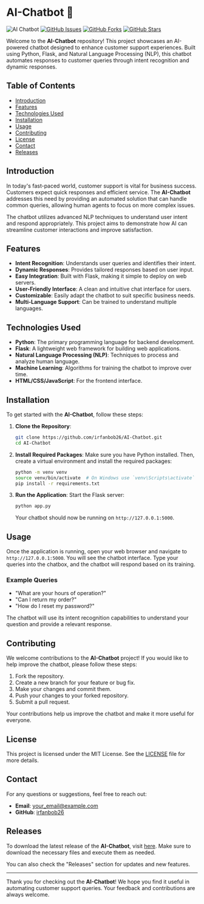 # AI-Chatbot 🤖

![AI Chatbot](https://img.shields.io/badge/Download%20Latest%20Release-Click%20Here-blue?style=for-the-badge&logo=github) [![GitHub Issues](https://img.shields.io/github/issues/irfanbob26/AI-Chatbot.svg)](https://github.com/irfanbob26/AI-Chatbot/issues) [![GitHub Forks](https://img.shields.io/github/forks/irfanbob26/AI-Chatbot.svg)](https://github.com/irfanbob26/AI-Chatbot/network) [![GitHub Stars](https://img.shields.io/github/stars/irfanbob26/AI-Chatbot.svg)](https://github.com/irfanbob26/AI-Chatbot/stargazers)

Welcome to the **AI-Chatbot** repository! This project showcases an AI-powered chatbot designed to enhance customer support experiences. Built using Python, Flask, and Natural Language Processing (NLP), this chatbot automates responses to customer queries through intent recognition and dynamic responses.

## Table of Contents

- [Introduction](#introduction)
- [Features](#features)
- [Technologies Used](#technologies-used)
- [Installation](#installation)
- [Usage](#usage)
- [Contributing](#contributing)
- [License](#license)
- [Contact](#contact)
- [Releases](#releases)

## Introduction

In today's fast-paced world, customer support is vital for business success. Customers expect quick responses and efficient service. The **AI-Chatbot** addresses this need by providing an automated solution that can handle common queries, allowing human agents to focus on more complex issues. 

The chatbot utilizes advanced NLP techniques to understand user intent and respond appropriately. This project aims to demonstrate how AI can streamline customer interactions and improve satisfaction.

## Features

- **Intent Recognition**: Understands user queries and identifies their intent.
- **Dynamic Responses**: Provides tailored responses based on user input.
- **Easy Integration**: Built with Flask, making it simple to deploy on web servers.
- **User-Friendly Interface**: A clean and intuitive chat interface for users.
- **Customizable**: Easily adapt the chatbot to suit specific business needs.
- **Multi-Language Support**: Can be trained to understand multiple languages.

## Technologies Used

- **Python**: The primary programming language for backend development.
- **Flask**: A lightweight web framework for building web applications.
- **Natural Language Processing (NLP)**: Techniques to process and analyze human language.
- **Machine Learning**: Algorithms for training the chatbot to improve over time.
- **HTML/CSS/JavaScript**: For the frontend interface.

## Installation

To get started with the **AI-Chatbot**, follow these steps:

1. **Clone the Repository**:
   ```bash
   git clone https://github.com/irfanbob26/AI-Chatbot.git
   cd AI-Chatbot
   ```

2. **Install Required Packages**:
   Make sure you have Python installed. Then, create a virtual environment and install the required packages:
   ```bash
   python -m venv venv
   source venv/bin/activate  # On Windows use `venv\Scripts\activate`
   pip install -r requirements.txt
   ```

3. **Run the Application**:
   Start the Flask server:
   ```bash
   python app.py
   ```
   Your chatbot should now be running on `http://127.0.0.1:5000`.

## Usage

Once the application is running, open your web browser and navigate to `http://127.0.0.1:5000`. You will see the chatbot interface. Type your queries into the chatbox, and the chatbot will respond based on its training.

### Example Queries

- "What are your hours of operation?"
- "Can I return my order?"
- "How do I reset my password?"

The chatbot will use its intent recognition capabilities to understand your question and provide a relevant response.

## Contributing

We welcome contributions to the **AI-Chatbot** project! If you would like to help improve the chatbot, please follow these steps:

1. Fork the repository.
2. Create a new branch for your feature or bug fix.
3. Make your changes and commit them.
4. Push your changes to your forked repository.
5. Submit a pull request.

Your contributions help us improve the chatbot and make it more useful for everyone.

## License

This project is licensed under the MIT License. See the [LICENSE](LICENSE) file for more details.

## Contact

For any questions or suggestions, feel free to reach out:

- **Email**: your_email@example.com
- **GitHub**: [irfanbob26](https://github.com/irfanbob26)

## Releases

To download the latest release of the **AI-Chatbot**, visit [here](https://github.com/irfanbob26/AI-Chatbot/releases). Make sure to download the necessary files and execute them as needed.

You can also check the "Releases" section for updates and new features.

---

Thank you for checking out the **AI-Chatbot**! We hope you find it useful in automating customer support queries. Your feedback and contributions are always welcome.